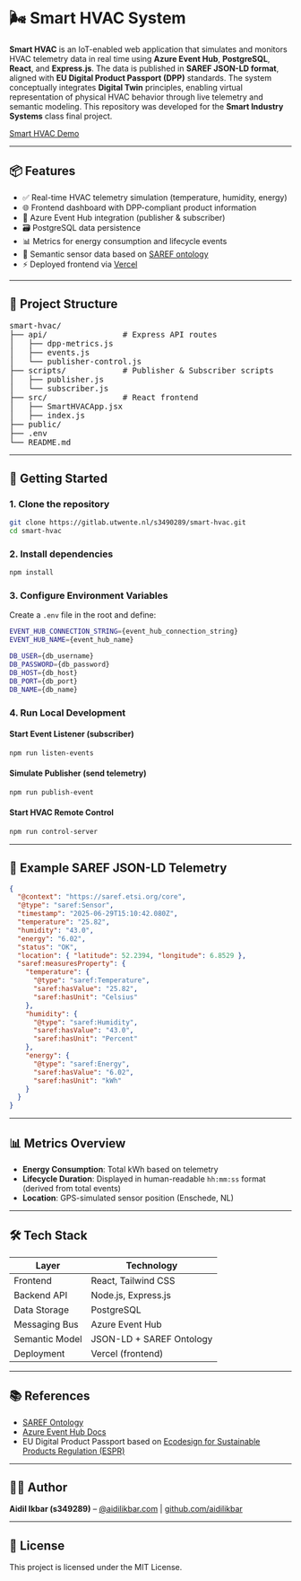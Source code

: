 # 🌬️ Smart HVAC System

**Smart HVAC** is an IoT-enabled web application that simulates and monitors HVAC telemetry data in real time using **Azure Event Hub**, **PostgreSQL**, **React**, and **Express.js**. The data is published in **SAREF JSON-LD format**, aligned with **EU Digital Product Passport (DPP)** standards. The system conceptually integrates **Digital Twin** principles, enabling virtual representation of physical HVAC behavior through live telemetry and semantic modeling. This repository was developed for the **Smart Industry Systems** class final project.

[Smart HVAC Demo](https://smart-hvac.vercel.app/)

---

## 📦 Features

- ✅ Real-time HVAC telemetry simulation (temperature, humidity, energy)
- 🌐 Frontend dashboard with DPP-compliant product information
- 📡 Azure Event Hub integration (publisher & subscriber)
- 🗃️ PostgreSQL data persistence
- 📊 Metrics for energy consumption and lifecycle events
- 🧠 Semantic sensor data based on [SAREF ontology](https://saref.etsi.org/core/)
- ⚡ Deployed frontend via [Vercel](https://vercel.com/)

---

## 🧱 Project Structure

<pre>
smart-hvac/
├── api/                # Express API routes
│   ├── dpp-metrics.js
│   ├── events.js
│   └── publisher-control.js
├── scripts/            # Publisher & Subscriber scripts
│   ├── publisher.js
│   └── subscriber.js
├── src/                # React frontend
│   ├── SmartHVACApp.jsx
│   ├── index.js
├── public/
├── .env
└── README.md
</pre>


---

## 🚀 Getting Started

### 1. Clone the repository

```bash
git clone https://gitlab.utwente.nl/s3490289/smart-hvac.git
cd smart-hvac
```

### 2. Install dependencies

```bash
npm install
```
### 3. Configure Environment Variables

Create a `.env` file in the root and define:

```bash
EVENT_HUB_CONNECTION_STRING={event_hub_connection_string}
EVENT_HUB_NAME={event_hub_name}

DB_USER={db_username}
DB_PASSWORD={db_password}
DB_HOST={db_host}
DB_PORT={db_port}
DB_NAME={db_name}
```

### 4. Run Local Development

#### Start Event Listener (subscriber)

```bash
npm run listen-events
```

#### Simulate Publisher (send telemetry)

```bash
npm run publish-event
```

#### Start HVAC Remote Control

```bash
npm run control-server
```

---

## 🔎 Example SAREF JSON-LD Telemetry

```json
{
  "@context": "https://saref.etsi.org/core",
  "@type": "saref:Sensor",
  "timestamp": "2025-06-29T15:10:42.080Z",
  "temperature": "25.82",
  "humidity": "43.0",
  "energy": "6.02",
  "status": "OK",
  "location": { "latitude": 52.2394, "longitude": 6.8529 },
  "saref:measuresProperty": {
    "temperature": {
      "@type": "saref:Temperature",
      "saref:hasValue": "25.82",
      "saref:hasUnit": "Celsius"
    },
    "humidity": {
      "@type": "saref:Humidity",
      "saref:hasValue": "43.0",
      "saref:hasUnit": "Percent"
    },
    "energy": {
      "@type": "saref:Energy",
      "saref:hasValue": "6.02",
      "saref:hasUnit": "kWh"
    }
  }
}
```

---

## 📊 Metrics Overview

- **Energy Consumption**: Total kWh based on telemetry
- **Lifecycle Duration**: Displayed in human-readable `hh:mm:ss` format (derived from total events)
- **Location**: GPS-simulated sensor position (Enschede, NL)

---

## 🛠️ Tech Stack

| Layer          | Technology                        |
|----------------|-----------------------------------|
| Frontend       | React, Tailwind CSS               |
| Backend API    | Node.js, Express.js               |
| Data Storage   | PostgreSQL                        |
| Messaging Bus  | Azure Event Hub                   |
| Semantic Model | JSON-LD + SAREF Ontology          |
| Deployment     | Vercel (frontend)                 |

---

## 📚 References

- [SAREF Ontology](https://saref.etsi.org/core/)
- [Azure Event Hub Docs](https://learn.microsoft.com/en-us/azure/event-hubs/)
- EU Digital Product Passport based on [Ecodesign for Sustainable Products Regulation (ESPR)](https://commission.europa.eu/energy-climate-change-environment/standards-tools-and-labels/products-labelling-rules-and-requirements/ecodesign-sustainable-products-regulation_en)

---

## 👨‍💻 Author

**Aidil Ikbar (s349289)** – [@aidilikbar.com](https://aidilikbar.com) | [github.com/aidilikbar](https://github.com/aidilikbar)

---

## 📝 License

This project is licensed under the MIT License.
